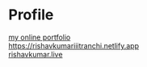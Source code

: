 # Profile  
<a href="https://rishavkumariiitranchi.netlify.app"> my online portfolio </br>
<a href="https://rishavkumariiitranchi.netlify.app">https://rishavkumariiitranchi.netlify.app  </br>
<a href="rishavkumar.live">rishavkumar.live
